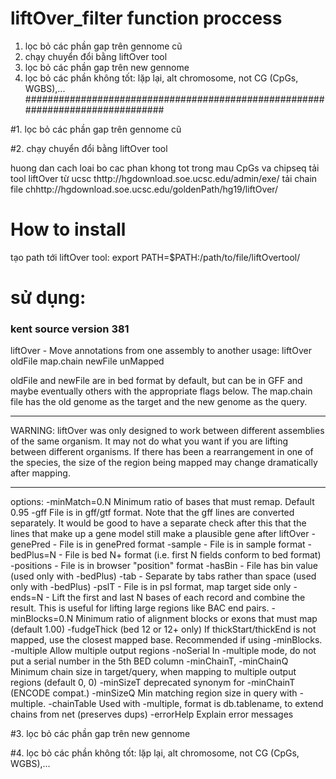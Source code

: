 # liftOver_filter function proccess
1. lọc bỏ các phần gap trên gennome cũ
2. chạy chuyển đổi bằng liftOver tool
3. lọc bỏ các phần gap trên new gennome
4. lọc bỏ các phần không tốt: lặp lại, alt chromosome, not CG (CpGs, WGBS),...
###############################################################################

#1. lọc bỏ các phần gap trên gennome cũ




#2. chạy chuyển đổi bằng liftOver tool

huong dan cach loai bo cac phan khong tot trong mau CpGs va chipseq
tải tool liftOver từ ucsc thttp://hgdownload.soe.ucsc.edu/admin/exe/
tải chain file chhttp://hgdownload.soe.ucsc.edu/goldenPath/hg19/liftOver/
# How to install 
tạo path tới liftOver tool:
export PATH=$PATH:/path/to/file/liftOvertool/
# sử dụng:
### kent source version 381 ###
liftOver - Move annotations from one assembly to another
usage:
   liftOver oldFile map.chain newFile unMapped

oldFile and newFile are in bed format by default, but can be in GFF and
maybe eventually others with the appropriate flags below.
The map.chain file has the old genome as the target and the new genome
as the query.

***********************************************************************
WARNING: liftOver was only designed to work between different
         assemblies of the same organism. It may not do what you want
         if you are lifting between different organisms. If there has
         been a rearrangement in one of the species, the size of the
         region being mapped may change dramatically after mapping.
***********************************************************************

options:
   -minMatch=0.N Minimum ratio of bases that must remap. Default 0.95
   -gff  File is in gff/gtf format.  Note that the gff lines are converted
         separately.  It would be good to have a separate check after this
         that the lines that make up a gene model still make a plausible gene
         after liftOver
   -genePred - File is in genePred format
   -sample - File is in sample format
   -bedPlus=N - File is bed N+ format (i.e. first N fields conform to bed format)
   -positions - File is in browser "position" format
   -hasBin - File has bin value (used only with -bedPlus)
   -tab - Separate by tabs rather than space (used only with -bedPlus)
   -pslT - File is in psl format, map target side only
   -ends=N - Lift the first and last N bases of each record and combine the
             result. This is useful for lifting large regions like BAC end pairs.
   -minBlocks=0.N Minimum ratio of alignment blocks or exons that must map
                  (default 1.00)
   -fudgeThick    (bed 12 or 12+ only) If thickStart/thickEnd is not mapped,
                  use the closest mapped base.  Recommended if using 
                  -minBlocks.
   -multiple               Allow multiple output regions
   -noSerial               In -multiple mode, do not put a serial number in the 5th BED column
   -minChainT, -minChainQ  Minimum chain size in target/query, when mapping
                           to multiple output regions (default 0, 0)
   -minSizeT               deprecated synonym for -minChainT (ENCODE compat.)
   -minSizeQ               Min matching region size in query with -multiple.
   -chainTable             Used with -multiple, format is db.tablename,
                               to extend chains from net (preserves dups)
   -errorHelp              Explain error messages


#3. lọc bỏ các phần gap trên new gennome



#4. lọc bỏ các phần không tốt: lặp lại, alt chromosome, not CG (CpGs, WGBS),...


